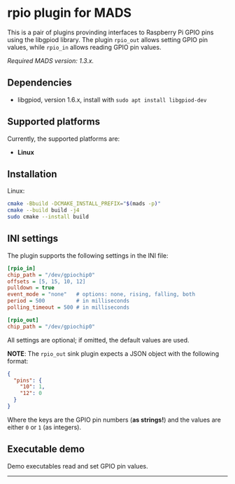 # rpio plugin for MADS

This is a pair of plugins provinding interfaces to Raspberry Pi GPIO pins using the libgpiod library. The plugin `rpio_out` allows setting GPIO pin values, while `rpio_in` allows reading GPIO pin values.

*Required MADS version: 1.3.x.*

## Dependencies

- libgpiod, version 1.6.x, install with `sudo apt install libgpiod-dev`


## Supported platforms

Currently, the supported platforms are:

* **Linux** 


## Installation

Linux:

```bash
cmake -Bbuild -DCMAKE_INSTALL_PREFIX="$(mads -p)"
cmake --build build -j4
sudo cmake --install build
```

## INI settings

The plugin supports the following settings in the INI file:

```ini
[rpio_in]
chip_path = "/dev/gpiochip0"
offsets = [5, 15, 10, 12]
pulldown = true
event_mode = "none"   # options: none, rising, falling, both
period = 500          # in milliseconds
polling_timeout = 500 # in milliseconds

[rpio_out]
chip_path = "/dev/gpiochip0"
```

All settings are optional; if omitted, the default values are used.

**NOTE**: The `rpio_out` sink plugin expects a JSON object with the following format:

```json
{
  "pins": {
    "10": 1,
    "12": 0
  }
}
```

Where the keys are the GPIO pin numbers (**as strings!**) and the values are either `0` or `1` (as integers).


## Executable demo

Demo executables read and set GPIO pin values.

---